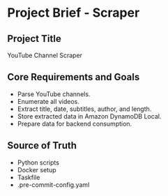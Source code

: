 # Project Brief - Scraper

## Project Title

YouTube Channel Scraper

## Core Requirements and Goals

- Parse YouTube channels.
- Enumerate all videos.
- Extract title, date, subtitles, author, and length.
- Store extracted data in Amazon DynamoDB Local.
- Prepare data for backend consumption.

## Source of Truth

- Python scripts
- Docker setup
- Taskfile
- .pre-commit-config.yaml
